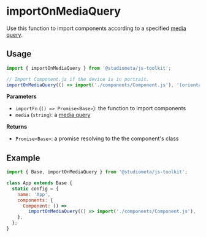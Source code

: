 # importOnMediaQuery

Use this function to import components according to a specified [media query](https://developer.mozilla.org/en-US/docs/Web/CSS/@media#media_features).

## Usage

```js {6} twoslash
import { importOnMediaQuery } from '@studiometa/js-toolkit';

// Import Component.js if the device is in portrait.
importOnMediaQuery(() => import('./components/Component.js'), '(orientation: portrait)');
```

**Parameters**

- `importFn` (`() => Promise<Base>`): the function to import components
- `media` (`string`): a [media query](https://developer.mozilla.org/en-US/docs/Web/CSS/@media#media_features)

**Returns**

- `Promise<Base>`: a promise resolving to the the component's class

## Example

```js {1,7-8} twoslash
import { Base, importOnMediaQuery } from '@studiometa/js-toolkit';

class App extends Base {
  static config = {
    name: 'App',
    components: {
      Component: () =>
        importOnMediaQuery(() => import('./components/Component.js'), '(orientation: portrait)'),
    },
  };
}
```
